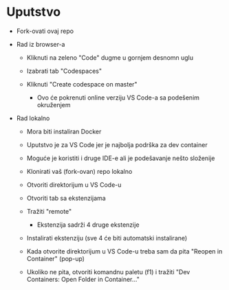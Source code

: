 Uputstvo
========
  * Fork-ovati ovaj repo

  * Rad iz browser-a

    * Kliknuti na zeleno "Code" dugme u gornjem desnomn uglu

    * Izabrati tab "Codespaces"

    * Kliknuti "Create codespace on master"

      * Ovo će pokrenuti online verziju VS Code-a sa podešenim okruženjem
  
  * Rad lokalno
  
    * Mora biti instaliran Docker

    * Uputstvo je za VS Code jer je najbolja podrška za dev container

    * Moguće je koristiti i druge IDE-e ali je podešavanje nešto složenije
    
    * Klonirati vaš (fork-ovan) repo lokalno

    * Otvoriti direktorijum u VS Code-u

    * Otvoriti tab sa ekstenzijama

    * Tražiti "remote"

      * Ekstenzija sadrži 4 druge ekstenzije
    
    * Instalirati ekstenziju (sve 4 će biti automatski instalirane)

    * Kada otvorite direktorijum u VS Code-u treba sam da pita "Reopen in Container" (pop-up)

    * Ukoliko ne pita, otvoriti komandnu paletu (f1) i tražiti "Dev Containers: Open Folder in Container..."
